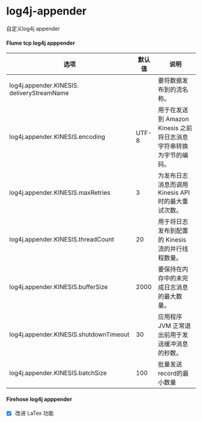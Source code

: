 # log4j-appender
自定义log4j appender

#### Flume tcp log4j apppender

|选项                        		|	默认值	|说明			|
| --------   	| -----  	| ----  	|
|log4j.appender.KINESIS. deliveryStreamName|		|要将数据发布到的流名称。|
|log4j.appender.KINESIS.encoding|	UTF-8	|用于在发送到 Amazon Kinesis 之前将日志消息字符串转换为字节的编码。|
|log4j.appender.KINESIS.maxRetries|	3|	为发布日志消息而调用 Kinesis API 时的最大重试次数。|
|log4j.appender.KINESIS.threadCount	|20|	用于将日志发布到配置的 Kinesis 流的并行线程数量。|
|log4j.appender.KINESIS.bufferSize	|2000|	要保持在内存中的未完成日志消息的最大数量。|
|log4j.appender.KINESIS.shutdownTimeout	|30	|应用程序 JVM 正常退出前用于发送缓冲消息的秒数。|
|log4j.appender.KINESIS.batchSize	|100|	批量发送record的最小数量|


#### Firehose log4j apppender
 - [x] 改进 LaTex 功能